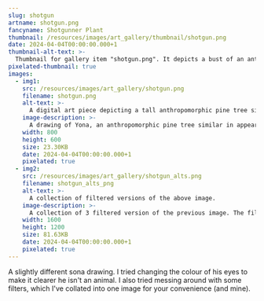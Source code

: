 ```yaml
---
slug: shotgun
artname: shotgun.png
fancyname: Shotgunner Plant
thumbnail: /resources/images/art_gallery/thumbnail/shotgun.png
date: 2024-04-04T00:00:00.000+1
thumbnail-alt-text: >-
  Thumbnail for gallery item "shotgun.png". It depicts a bust of an anthropomorphic pine tree.
pixelated-thumbnail: true
images:
  - img1:
    src: /resources/images/art_gallery/shotgun.png
    filename: shotgun.png
    alt-text: >-
      A digital art piece depicting a tall anthropomorphic pine tree similar in appearance to a hedgehog.
    image-description: >-
      A drawing of Yona, an anthropomorphic pine tree similar in appearance to a hedgehog. He is wearing a white shirt, a short blue skirt, and boots. He is in the air and holding a stylised shotgun in one hand and a blade in the other. Being a plant, his hands are morphed to fit the items he's holding. His wings are flared upwards behind him.
    width: 800
    height: 600
    size: 23.30KB
    date: 2024-04-04T00:00:00.000+1
    pixelated: true
  - img2:
    src: /resources/images/art_gallery/shotgun_alts.png
    filename: shotgun_alts_png
    alt-text: >-
      A collection of filtered versions of the above image.
    image-description: >-
      A collection of 3 filtered version of the previous image. The filters tint the image pink, blue, and yellow respectively.
    width: 1600
    height: 1200
    size: 81.63KB
    date: 2024-04-04T00:00:00.000+1
    pixelated: true
---
```

<p>
	A slightly different sona drawing. I tried changing the colour of his eyes to make it clearer he isn't an animal. I also tried messing around with some filters, which I've collated into one image for your convenience (and mine).
</p>
